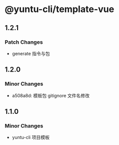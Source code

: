 # @yuntu-cli/template-vue

## 1.2.1

### Patch Changes

- generate 指令与包

## 1.2.0

### Minor Changes

- a508a8d: 模板包 gitignore 文件名修改

## 1.1.0

### Minor Changes

- yuntu-cli 项目模板
